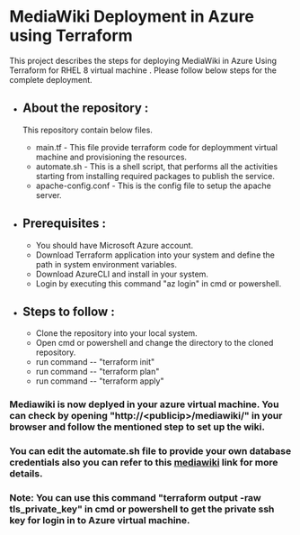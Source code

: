 # MediaWiki Deployment in Azure using Terraform

This project describes the steps for deploying MediaWiki in Azure Using Terraform for RHEL 8 virtual machine . Please follow below steps for the complete deployment.

- ## About the repository :

  This repository contain below files.

  - main.tf - This file provide terraform code for deploymment virtual machine and provisioning the resources.
  - automate.sh - This is a shell script, that performs all the activities starting from installing required packages to publish the service.
  - apache-config.conf - This is the config file to setup the apache server.

- ## Prerequisites :
  - You should have Microsoft Azure account.
  - Download Terraform application into your system and define the path in system environment variables.
  - Download AzureCLI and install in your system.
  - Login by executing this command "az login" in cmd or powershell.
- ## Steps to follow :
  - Clone the repository into your local system.
  - Open cmd or powershell and change the directory to the cloned repository.
  - run command -- "terraform init"
  - run command -- "terraform plan"
  - run command -- "terraform apply"

### Mediawiki is now deplyed in your azure virtual machine. You can check by opening "http://\<publicip>/mediawiki/" in your browser and follow the mentioned step to set up the wiki.

### You can edit the automate.sh file to provide your own database credentials also you can refer to this <a href="https://www.mediawiki.org/wiki/Manual:Running_MediaWiki_on_Red_Hat_Linux">mediawiki</a> link for more details.
### Note: You can use this command "terraform output -raw tls_private_key" in cmd or powershell to get the private ssh key for login in to Azure virtual machine.
